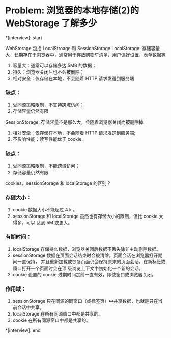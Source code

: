 # Problem: 浏览器的本地存储(2)的 WebStorage 了解多少

\*[interview]: start

WebStorage 包括 LocalStroage 和 SessionStorage
LocalStorage:
存储容量大，长期存在于浏览器中，通常用于存放购物车清单，用户偏好设置，表单数据等

1. 容量大：通常可以存储多达 5MB 的数据；
2. 持久：浏览器关闭后也不会被删除；
3. 相对安全：仅存储在本地，不会随着 HTTP 请求发送到服务端

### 缺点：

1. 受同源策略限制，不支持跨域访问；
2. 存储容量仍然有限

SessionStorage:
存储容量不是那么大，会随着浏览器关闭而被删除掉

1. 相对安全：仅存储在本地，不会随着 HTTP 请求发送到服务端;
2. 不影响性能：读写性能优于 cookie.

### 缺点：

1. 受同源策略限制，不能跨域访问；
2. 存储容量仍然有限

cookies，sessionStorage 和 localStorage 的区别？

### 存储大小：

1. cookie 数据大小不能超过 4 k 。
2. sessionStorage 和 localStorage 虽然也有存储大小的限制，但比 cookie 大得多，可以 达到 5M 或更大。

### 有期时间：

1. localStorage 存储持久数据，浏览器关闭后数据不丢失除非主动删除数据。
2. sessionStorage 数据在页面会话结束时会被清除。页面会话在浏览器打开期间一直保持， 并且重新加载或恢复页面仍会保持原来的页面会话。在新标签或窗口打开一个页面时会在顶 级浏览上下文中初始化一个新的会话。
3. cookie 设置的 cookie 过期时间之前一直有效，即使窗口或浏览器关闭。

### 作用域：

1. sessionStorage 只在同源的同窗口（或标签页）中共享数据，也就是只在当前会话中共享。
2. localStorage 在所有同源窗口中都是共享的。
3. cookie 在所有同源窗口中都是共享的。

\*[interview]: end
